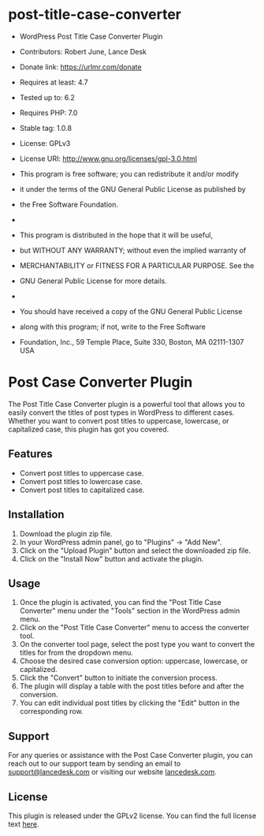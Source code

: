 # post-title-case-converter

 * WordPress Post Title Case Converter Plugin
 * Contributors: Robert June, Lance Desk
 * Donate link: https://urlmr.com/donate 
 * Requires at least: 4.7
 * Tested up to: 6.2
 * Requires PHP: 7.0
 * Stable tag: 1.0.8
 * License: GPLv3
 * License URI: http://www.gnu.org/licenses/gpl-3.0.html

 * This program is free software; you can redistribute it and/or modify
 * it under the terms of the GNU General Public License as published by
 * the Free Software Foundation.
 *
 * This program is distributed in the hope that it will be useful,
 * but WITHOUT ANY WARRANTY; without even the implied warranty of
 * MERCHANTABILITY or FITNESS FOR A PARTICULAR PURPOSE.  See the
 * GNU General Public License for more details.
 *
 * You should have received a copy of the GNU General Public License
 * along with this program; if not, write to the Free Software
 * Foundation, Inc., 59 Temple Place, Suite 330, Boston, MA  02111-1307  USA

# Post Case Converter Plugin

The Post Title Case Converter plugin is a powerful tool that allows you to easily convert the titles of post types in WordPress to different cases. Whether you want to convert post titles to uppercase, lowercase, or capitalized case, this plugin has got you covered.

## Features

- Convert post titles to uppercase case.
- Convert post titles to lowercase case.
- Convert post titles to capitalized case.

## Installation

1. Download the plugin zip file.
2. In your WordPress admin panel, go to "Plugins" -> "Add New".
3. Click on the "Upload Plugin" button and select the downloaded zip file.
4. Click on the "Install Now" button and activate the plugin.

## Usage

1. Once the plugin is activated, you can find the "Post Title Case Converter" menu under the "Tools" section in the WordPress admin menu.
2. Click on the "Post Title Case Converter" menu to access the converter tool.
3. On the converter tool page, select the post type you want to convert the titles for from the dropdown menu.
4. Choose the desired case conversion option: uppercase, lowercase, or capitalized.
5. Click the "Convert" button to initiate the conversion process.
6. The plugin will display a table with the post titles before and after the conversion.
7. You can edit individual post titles by clicking the "Edit" button in the corresponding row.

## Support

For any queries or assistance with the Post Case Converter plugin, you can reach out to our support team by sending an email to [support@lancedesk.com](mailto:support@lancedesk.com) or visiting our website [lancedesk.com](https://lancedesk.com/).

## License

This plugin is released under the GPLv2 license. You can find the full license text [here](https://www.gnu.org/licenses/gpl-2.0.html).
